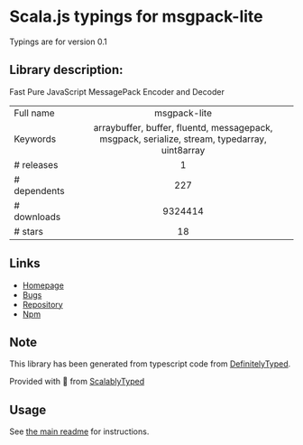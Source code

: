 
# Scala.js typings for msgpack-lite

Typings are for version 0.1

## Library description:
Fast Pure JavaScript MessagePack Encoder and Decoder

|                    |                 |
| ------------------ | :-------------: |
| Full name          | msgpack-lite |
| Keywords           | arraybuffer, buffer, fluentd, messagepack, msgpack, serialize, stream, typedarray, uint8array |
| # releases         | 1 |
| # dependents       | 227 |
| # downloads        | 9324414 |
| # stars            | 18 |

## Links
- [Homepage](https://github.com/kawanet/msgpack-lite)
- [Bugs](https://github.com/kawanet/msgpack-lite/issues)
- [Repository](https://github.com/kawanet/msgpack-lite)
- [Npm](https://www.npmjs.com/package/msgpack-lite)
    


## Note
This library has been generated from typescript code from [DefinitelyTyped](https://definitelytyped.org).

Provided with :purple_heart: from [ScalablyTyped](https://github.com/oyvindberg/ScalablyTyped)

## Usage
See [the main readme](../../readme.md) for instructions.


